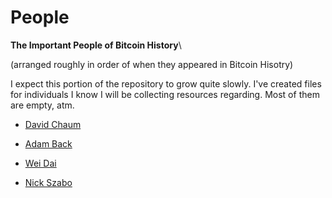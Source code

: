 # People
**The Important People of Bitcoin History**\

(arranged roughly in order of when they appeared in Bitcoin Hisotry)

I expect this portion of the repository to grow quite slowly. 
I've created files for individuals I know I will be collecting resources regarding. Most of them are empty, atm.

* [David Chaum](/david-chaum.md)

* [Adam Back](/adam-back.md)

* [Wei Dai](/wei-dai.md)

* [Nick Szabo](/nick-szabo.md)